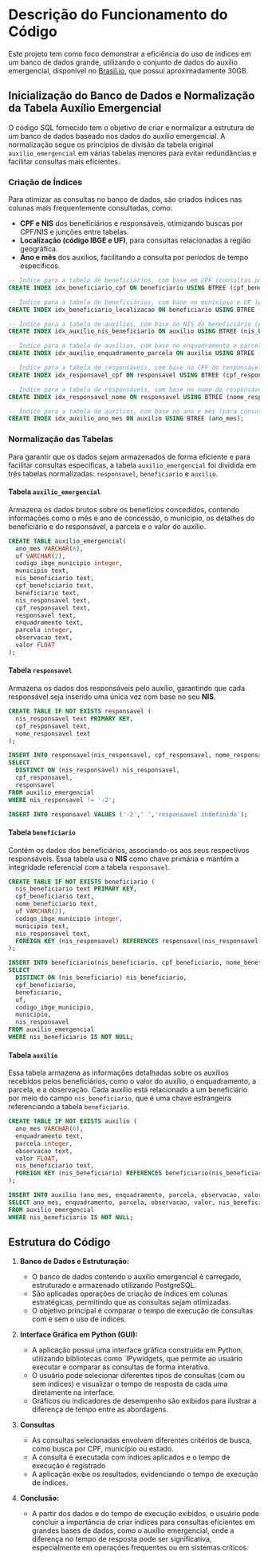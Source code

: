 # Descrição do Funcionamento do Código

Este projeto tem como foco demonstrar a eficiência do uso de índices em um banco de dados grande, utilizando o conjunto de dados do auxílio emergencial, disponível no [Brasil.io](https://brasil.io/dataset/govbr/auxilio_emergencial/), que possui aproximadamente 30GB.




## Inicialização do Banco de Dados e Normalização da Tabela Auxílio Emergencial

O código SQL fornecido tem o objetivo de criar e normalizar a estrutura de um banco de dados baseado nos dados do auxílio emergencial. A normalização segue os princípios de divisão da tabela original `auxilio_emergencial` em várias tabelas menores para evitar redundâncias e facilitar consultas mais eficientes. 

### Criação de Índices

Para otimizar as consultas no banco de dados, são criados índices nas colunas mais frequentemente consultadas, como:

- **CPF e NIS** dos beneficiários e responsáveis, otimizando buscas por CPF/NIS e junções entre tabelas.
- **Localização (código IBGE e UF)**, para consultas relacionadas à região geográfica.
- **Ano e mês** dos auxílios, facilitando a consulta por períodos de tempo específicos.

```sql
-- Índice para a tabela de beneficiários, com base em CPF (consultas por CPF são comuns)
CREATE INDEX idx_beneficiario_cpf ON beneficiario USING BTREE (cpf_beneficiario);

-- Índice para a tabela de beneficiários, com base no município e UF (para consultas por localização)
CREATE INDEX idx_beneficiario_localizacao ON beneficiario USING BTREE (codigo_ibge_municipio, uf);

-- Índice para a tabela de auxílios, com base no NIS do beneficiário (para junções frequentes entre auxilio e beneficiário)
CREATE INDEX idx_auxilio_nis_beneficiario ON auxilio USING BTREE (nis_beneficiario);

-- Índice para a tabela de auxílios, com base no enquadramento e parcela (consultas específicas de auxílio)
CREATE INDEX idx_auxilio_enquadramento_parcela ON auxilio USING BTREE (enquadramento, parcela);

-- Índice para a tabela de responsáveis, com base no CPF do responsável
CREATE INDEX idx_responsavel_cpf ON responsavel USING BTREE (cpf_responsavel);

-- Índice para a tabela de responsáveis, com base no nome do responsável
CREATE INDEX idx_responsavel_nome ON responsavel USING BTREE (nome_responsavel);

-- Índice para a tabela de auxílios, com base no ano e mês (para consultas por período)
CREATE INDEX idx_auxilio_ano_mes ON auxilio USING BTREE (ano_mes);
```
### Normalização das Tabelas

Para garantir que os dados sejam armazenados de forma eficiente e para facilitar consultas específicas, a tabela `auxilio_emergencial` foi dividida em três tabelas normalizadas: `responsavel`, `beneficiario` e `auxilio`.

#### Tabela `auxilio_emergencial`

Armazena os dados brutos sobre os benefícios concedidos, contendo informações como o mês e ano de concessão, o município, os detalhes do beneficiário e do responsável, a parcela e o valor do auxílio.
```sql
CREATE TABLE auxilio_emergencial(
  ano_mes VARCHAR(6),
  uf VARCHAR(2),
  codigo_ibge_municipio integer,
  municipio text,
  nis_beneficiario text,
  cpf_beneficiario text,
  beneficiario text,
  nis_responsavel text, 
  cpf_responsavel text,
  responsavel text,
  enquadramento text,
  parcela integer,
  observacao text,
  valor FLOAT
);
```

#### Tabela `responsavel`
Armazena os dados dos responsáveis pelo auxílio, garantindo que cada responsável seja inserido uma única vez com base no seu **NIS**.

```sql
CREATE TABLE IF NOT EXISTS responsavel (
  nis_responsavel text PRIMARY KEY,
  cpf_responsavel text,
  nome_responsavel text
);

INSERT INTO responsavel(nis_responsavel, cpf_responsavel, nome_responsavel)
SELECT
  DISTINCT ON (nis_responsavel) nis_responsavel,
  cpf_responsavel,
  responsavel
FROM auxilio_emergencial
WHERE nis_responsavel != '-2';

INSERT INTO responsavel VALUES ('-2',' ','responsavel indefinido');

```

#### Tabela `beneficiario`
Contém os dados dos beneficiários, associando-os aos seus respectivos responsáveis. Essa tabela usa o **NIS** como chave primária e mantém a integridade referencial com a tabela `responsavel`.

```sql
CREATE TABLE IF NOT EXISTS beneficiario (
  nis_beneficiario text PRIMARY KEY,
  cpf_beneficiario text, 
  nome_beneficiario text,
  uf VARCHAR(2),
  codigo_ibge_municipio integer,
  municipio text,
  nis_responsavel text,
  FOREIGN KEY (nis_responsavel) REFERENCES responsavel(nis_responsavel)
);

INSERT INTO beneficiario(nis_beneficiario, cpf_beneficiario, nome_beneficiario, uf, codigo_ibge_municipio, municipio, nis_responsavel)
SELECT
  DISTINCT ON (nis_beneficiario) nis_beneficiario,
  cpf_beneficiario,
  beneficiario,
  uf,
  codigo_ibge_municipio,
  municipio,
  nis_responsavel
FROM auxilio_emergencial
WHERE nis_beneficiario IS NOT NULL;

```

#### Tabela `auxilio`
Essa tabela armazena as informações detalhadas sobre os auxílios recebidos pelos beneficiários, como o valor do auxílio, o enquadramento, a parcela, e a observação. Cada auxílio está relacionado a um beneficiário por meio do campo `nis_beneficiario`, que é uma chave estrangeira referenciando a tabela `beneficiario`.

```sql
CREATE TABLE IF NOT EXISTS auxilio (
  ano_mes VARCHAR(6),
  enquadramento text,
  parcela integer,
  observacao text,
  valor FLOAT,
  nis_beneficiario text,
  FOREIGN KEY (nis_beneficiario) REFERENCES beneficiario(nis_beneficiario)
);

INSERT INTO auxilio (ano_mes, enquadramento, parcela, observacao, valor, nis_beneficiario)
SELECT ano_mes, enquadramento, parcela, observacao, valor, nis_beneficiario
FROM auxilio_emergencial
WHERE nis_beneficiario IS NOT NULL;

```
## Estrutura do Código

1. **Banco de Dados e Estruturação:**
   - O banco de dados contendo o auxílio emergencial é carregado, estruturado e armazenado utilizando PostgreSQL.
   - São aplicadas operações de criação de índices em colunas estratégicas, permitindo que as consultas sejam otimizadas.
   - O objetivo principal é comparar o tempo de execução de consultas com e sem o uso de índices.

2. **Interface Gráfica em Python (GUI):**
   - A aplicação possui uma interface gráfica construída em Python, utilizando bibliotecas como `IPywidgets, que permite ao usuário executar e comparar as consultas de forma interativa.
   - O usuário pode selecionar diferentes tipos de consultas (com ou sem índices) e visualizar o tempo de resposta de cada uma diretamente na interface.
   - Gráficos ou indicadores de desempenho são exibidos para ilustrar a diferença de tempo entre as abordagens.

3. **Consultas**
   - As consultas selecionadas envolvem diferentes critérios de busca, como busca por CPF, município ou estado.
   - A consulta é executada com índices aplicados e o tempo de execução é registrado
   - A aplicação exibe os resultados, evidenciando o tempo de execução de índices.

4. **Conclusão:**
   - A partir dos dados e do tempo de execução exibidos, o usuário pode concluir a importância de criar índices para consultas eficientes em grandes bases de dados, como o auxílio emergencial, onde a diferença no tempo de resposta pode ser significativa, especialmente em operações frequentes ou em sistemas críticos.
